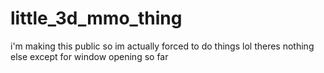 # little_3d_mmo_thing

i'm making this public so im actually forced to do things lol
theres nothing else except for window opening so far
